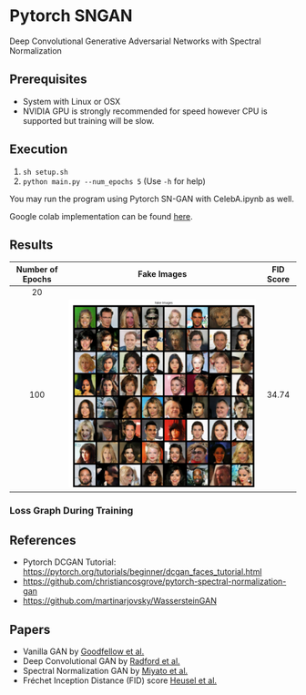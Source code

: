 # Pytorch SNGAN
Deep Convolutional Generative Adversarial Networks with Spectral Normalization

## Prerequisites
* System with Linux or OSX
* NVIDIA GPU is strongly recommended for speed however CPU is supported but training will be slow.

## Execution 
1. ```sh setup.sh```
2. ```python main.py --num_epochs 5``` (Use ```-h``` for help)

You may run the program using Pytorch SN-GAN with CelebA.ipynb as well. 

Google colab implementation can be found [here](https://colab.research.google.com/drive/1d7yGNYeU1w2tENWceWsU_pBkJbI2OTes?usp=sharing). 

## Results
| Number of Epochs | Fake Images | FID Score |
|      :----:      |   :-----:   |   :---:   |
| 20 | | |
| 100 | ![fake_img_e100](fake_images_e100.png) | 34.74 |

### Loss Graph During Training


## References
* Pytorch DCGAN Tutorial: https://pytorch.org/tutorials/beginner/dcgan_faces_tutorial.html
* https://github.com/christiancosgrove/pytorch-spectral-normalization-gan
* https://github.com/martinarjovsky/WassersteinGAN

## Papers
* Vanilla GAN by [Goodfellow et al.](https://papers.nips.cc/paper/5423-generative-adversarial-nets.pdf)
* Deep Convolutional GAN by [Radford et al.](https://arxiv.org/pdf/1511.06434.pdf)
* Spectral Normalization GAN by [Miyato et al.](https://openreview.net/pdf?id=B1QRgziT-)
* Fréchet Inception Distance (FID) score [Heusel et al.](https://arxiv.org/pdf/1706.08500.pdf)
